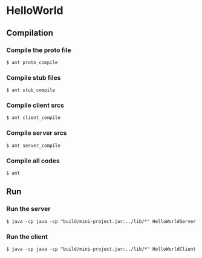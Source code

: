 # HelloWorld

## Compilation 

### Compile the proto file

```
$ ant proto_compile
```

### Compile stub files

```
$ ant stub_compile
```

### Compile client srcs

```
$ ant client_compile
```

### Compile server srcs

```
$ ant server_compile
```

### Compile all codes

```
$ ant 
```

## Run

### Run the server
```
$ java -cp java -cp "build/mini-project.jar:../lib/*" HelloWorldServer
```

### Run the client
```
$ java -cp java -cp "build/mini-project.jar:../lib/*" HelloWorldClient
```
